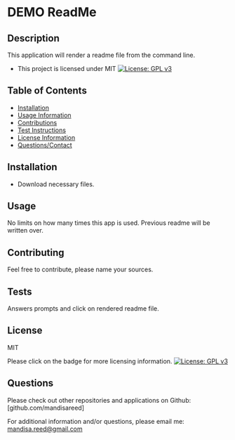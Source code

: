 
# DEMO ReadMe

## Description
This application will render a readme file from the command line.
* This project is licensed under MIT
[![License: GPL v3](https://img.shields.io/badge/License-MIT-yellow.svg)](https://opensource.org/licenses/MIT)

## Table of Contents
* [Installation](https://github.com/mandisareed/cli-nodejs/blob/master/readme.md#installation)
* [Usage Information](https://github.com/mandisareed/cli-nodejs/blob/master/readme.md#usage)
* [Contributions](https://github.com/mandisareed/cli-nodejs/blob/master/readme.md#contributing)
* [Test Instructions](https://github.com/mandisareed/cli-nodejs/blob/master/readme.md#tests)
* [License Information](https://github.com/mandisareed/cli-nodejs/blob/master/readme.md#license)
* [Questions/Contact](https://github.com/mandisareed/cli-nodejs/blob/master/readme.md#questions)

## Installation
* Download necessary files.

## Usage
No limits on how many times this app is used. Previous readme will be written over.

## Contributing
Feel free to contribute, please name your sources.

## Tests
Answers prompts and click on rendered readme file.

## License
MIT

Please click on the badge for more licensing information. 
[![License: GPL v3](https://img.shields.io/badge/License-MIT-yellow.svg)](https://opensource.org/licenses/MIT)


## Questions
Please check out other repositories and applications on Github:
[github.com/mandisareed]

For additional information and/or questions, please email me:
mandisa.reed@gmail.com